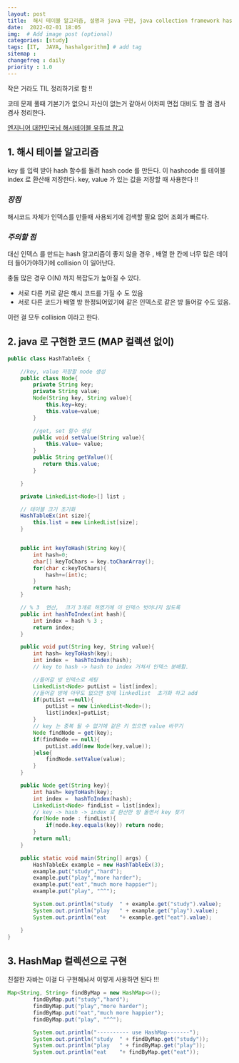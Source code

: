 ```yaml
---
layout: post
title:  해시 테이블 알고리즘, 설명과 java 구현, java collection framework hashmap 사용법 
date:  2022-02-01 18:05
img:  # Add image post (optional)
categories: [study]
tags: [IT,  JAVA, hashalgorithm] # add tag
sitemap :
changefreq : daily
priority : 1.0
---
```


작은 거라도 TIL 정리하기로 함 !!   

코테 문제 풀때 기본기가 없으니 자신이 없는거 같아서 어차피 면접 대비도 할 겸 겸사 겸사 정리한다.  

[엔지니어 대한민국님 해시테이블 유튜브 참고](https://www.youtube.com/watch?v=Vi0hauJemxA)

## 1. 해시 테이블 알고리즘  

key 를 입력 받아 hash 함수를 돌려 hash code 를 만든다. 
이 hashcode 를 테이블 index 로 환산해 저장한다. 
key, value  가 있는 값을 저장할 때 사용한다 !! 

### *장점*  
해시코드 자체가 인덱스를 만들때 사용되기에 검색할 필요 없어 조회가 빠르다.  

### *주의할 점* 
대신 인덱스 를 만드는 hash 알고리즘이 좋지 않을 경우 , 배열 한 칸에 너무 많은 데이터 들어가야하기에 collision 이 일어난다.   

충돌 많은 경우 O(N) 까지 복잡도가 높아질 수 있다.   

- 서로 다른 키로 같은 해시 코드를 가질 수 도 있음 
- 서로 다른 코드가 배열 방 한정되어있기에 같은 인덱스로 같은 방 들어갈 수도 있음. 

이런 걸 모두 collision 이라고 한다.   


## 2. java 로 구현한 코드 (MAP 컬렉션 없이)
~~~java
public class HashTableEx {

    //key, value 저장할 node 생성
    public class Node{
        private String key;
        private String value;
        Node(String key, String value){
            this.key=key;
            this.value=value;
        }

        //get, set 함수 생성
        public void setValue(String value){
            this.value= value;
        }
        public String getValue(){
           return this.value;
        }

    }

    private LinkedList<Node>[] list ;

    // 테이블 크기 초기화
    HashTableEx(int size){
        this.list = new LinkedList[size];
    }


    public int keyToHash(String key){
        int hash=0;
        char[] keyToChars = key.toCharArray();
        for(char c:keyToChars){
            hash+=(int)c;
        }
        return hash;
    }

    // % 3  연산,  크기 3개로 하였기에 이 인덱스 벗어나지 않도록
    public int hashToIndex(int hash){
        int index = hash % 3 ;
        return index;
    }

    public void put(String key, String value){
        int hash= keyToHash(key);
        int index =  hashToIndex(hash);
        // key to hash -> hash to index 거쳐서 인덱스 분배함.

        //들어갈 방 인덱스로 세팅
        LinkedList<Node> putList = list[index];
        //들어갈 방에 아무도 없으면 방에 linkedlist  초기화 하고 add
        if(putList ==null){
            putList = new LinkedList<Node>();
            list[index]=putList;
        }
        // key 는 중복 될 수 없기에 같은 키 있으면 value 바꾸기
        Node findNode = get(key);
        if(findNode == null){
            putList.add(new Node(key,value));
        }else{
            findNode.setValue(value);
        }
    }

    public Node get(String key){
        int hash= keyToHash(key);
        int index =  hashToIndex(hash);
        LinkedList<Node> findList = list[index];
        // key -> hash -> index 로 환산한 방 돌면서 key 찾기
        for(Node node : findList){
            if(node.key.equals(key)) return node;
        }
        return null;
    }

    public static void main(String[] args) {
        HashTableEx example = new HashTableEx(3);
        example.put("study","hard");   
        example.put("play","more harder");  
        example.put("eat","much more happier");  
        example.put("play", "^^");  

        System.out.println("study  " + example.get("study").value);
        System.out.println("play   " + example.get("play").value);
        System.out.println("eat    "+ example.get("eat").value);

    }
}


~~~

## 3. HashMap 컬렉션으로 구현  
친절한 자바는 이걸 다 구현해놔서 이렇게 사용하면 된다 !!! 


~~~java
Map<String, String> findByMap = new HashMap<>();
        findByMap.put("study","hard");
        findByMap.put("play","more harder");
        findByMap.put("eat","much more happier");
        findByMap.put("play", "^^");

        System.out.println("---------- use HashMap-------");
        System.out.println("study  " + findByMap.get("study"));
        System.out.println("play   " + findByMap.get("play"));
        System.out.println("eat    "+ findByMap.get("eat"));

~~~